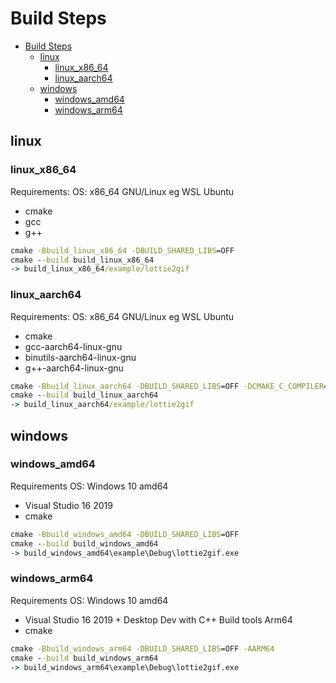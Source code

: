 # Build Steps

- [Build Steps](#build-steps)
	- [linux](#linux)
		- [linux_x86_64](#linux_x86_64)
		- [linux_aarch64](#linux_aarch64)
	- [windows](#windows)
		- [windows_amd64](#windows_amd64)
		- [windows_arm64](#windows_arm64)

## linux

### linux_x86_64

Requirements:
OS: x86_64 GNU/Linux eg WSL Ubuntu

- cmake
- gcc
- g++

```cmd
cmake -Bbuild_linux_x86_64 -DBUILD_SHARED_LIBS=OFF
cmake --build build_linux_x86_64
-> build_linux_x86_64/example/lottie2gif
```

### linux_aarch64

Requirements:
OS: x86_64 GNU/Linux eg WSL Ubuntu

- cmake
- gcc-aarch64-linux-gnu
- binutils-aarch64-linux-gnu
- g++-aarch64-linux-gnu

```cmd
cmake -Bbuild_linux_aarch64 -DBUILD_SHARED_LIBS=OFF -DCMAKE_C_COMPILER=aarch64-linux-gnu-gcc -DCMAKE_CXX_COMPILER=aarch64-linux-gnu-g++
cmake --build build_linux_aarch64
-> build_linux_aarch64/example/lottie2gif
```

## windows

### windows_amd64

Requirements
OS: Windows 10 amd64

- Visual Studio 16 2019
- cmake

```cmd
cmake -Bbuild_windows_amd64 -DBUILD_SHARED_LIBS=OFF
cmake --build build_windows_amd64
-> build_windows_amd64\example\Debug\lottie2gif.exe
```

### windows_arm64

Requirements
OS: Windows 10 amd64

- Visual Studio 16 2019 + Desktop Dev with C++ Build tools Arm64
- cmake

```cmd
cmake -Bbuild_windows_arm64 -DBUILD_SHARED_LIBS=OFF -AARM64
cmake --build build_windows_arm64
-> build_windows_arm64\example\Debug\lottie2gif.exe
```
